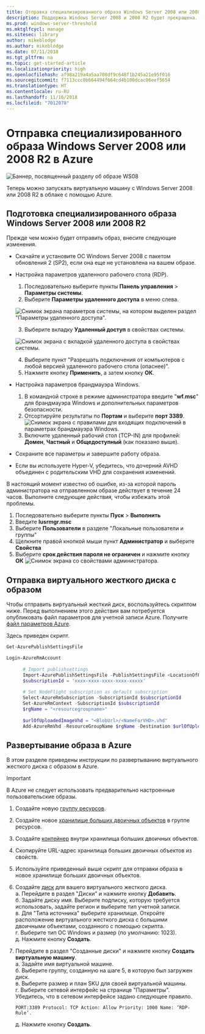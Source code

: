 ```yaml
---
title: Отправка специализированного образа Windows Server 2008 или 2008 R2 в Azure
description: Поддержка Windows Server 2008 и 2008 R2 будет прекращена. Узнайте, как перейти в Azure путем размещения Windows Server в облаке.
ms.prod: windows-server-threshold
ms.mktglfcycl: manage
ms.sitesec: library
author: mikeblodge
ms.author: mikeblodge
ms.date: 07/11/2018
ms.tgt_pltfrm: na
ms.topic: get-started-article
ms.localizationpriority: high
ms.openlocfilehash: af98a219a4a5aa708df9c648f1b245a21e95f016
ms.sourcegitcommit: f7113ccc8b664494f664cd4b100dcac06eef5654
ms.translationtype: HT
ms.contentlocale: ru-RU
ms.lasthandoff: 11/16/2018
ms.locfileid: "7012078"
---
```

# Отправка специализированного образа Windows Server 2008 или 2008 R2 в Azure 

![Баннер, посвященный разделу об образе WS08](media/WS08-image-banner-large.png)

Теперь можно запускать виртуальную машину с Windows Server 2008 или 2008 R2 в облаке с помощью Azure. 

## Подготовка специализированного образа Windows Server 2008 или 2008 R2
Прежде чем можно будет отправить образ, внесите следующие изменения.

- Скачайте и установите ОС Windows Server 2008 с пакетом обновления 2 (SP2), если она еще не установлена на вашем образе.

- Настройка параметров удаленного рабочего стола (RDP).
   1. Последовательно выберите пункты **Панель управления** > **Параметры системы**.   
   2. Выберите **Параметры удаленного доступа** в меню слева.

   ![Снимок экрана параметров системы, на котором выделен раздел "Параметры удаленного доступа".](media/1a_remote_settings.png)

   3. Выберите вкладку **Удаленный доступ** в свойствах системы.   

   ![Снимок экрана с вкладкой удаленного доступа в свойствах системы.](media/2c_sysprops.png)

   4. Выберите пункт "Разрешать подключения от компьютеров с любой версией удаленного рабочего стола (опаснее)".   
   5. Нажмите кнопку **Применить**, а затем кнопку **ОК**.
- Настройка параметров брандмауэра Windows.   
   1. В командной строке в режиме администратора введите "**wf.msc**" для брандмауэра Windows и дополнительных параметров безопасности.   
   2. Отсортируйте результаты по **Портам** и выберите **порт 3389**.   
     ![Снимок экрана с правилами для входящих подключений в параметрах брандмауэра Windows.](media/3b_inboundrules.png)   
   3. Включите удаленный рабочий стол (TCP-IN) для профилей: **Домен**, **Частный** и **Общедоступный** (как показано выше).

- Сохраните все параметры и завершите работу образа.   
- Если вы используете Hyper-V, убедитесь, что дочерний AVHD объединен с родительским VHD для сохранения изменений.

В настоящий момент известно об ошибке, из-за которой пароль администратора на отправленном образе действует в течение 24 часов. Выполните следующие действия, чтобы избежать этой проблемы. 

1. Последовательно выберите пункты **Пуск** > **Выполнить**
2. Введите **lusrmgr.msc**
3. Выберите **Пользователи** в разделе "Локальные пользователи и группы"
4. Щелкните правой кнопкой мыши пункт **Администратор** и выберите **Свойства**
5. Выберите **срок действия пароля не ограничен** и нажмите кнопку **ОК**
![Снимок экрана со свойствами администратора.](media/6_adminprops.png)

## Отправка виртуального жесткого диска с образом
Чтобы отправить виртуальный жесткий диск, воспользуйтесь скриптом ниже. Перед выполнением этого действия вам потребуется опубликовать файл параметров для учетной записи Azure. Получите [файл параметров Azure](https://azure.microsoft.com/downloads/).

Здесь приведен скрипт.

```powershell
Get-AzurePublishSettingsFile 

Login-AzureRmAccount
 
      # Import publishsettings
      Import-AzurePublishSettingsFile -PublishSettingsFile <LocationOfPublishingFile>
      $subscriptionId = 'xxxx-xxxx-xxxx-xxxx-xxxxx'
 
      # Set NodeFlight subscription as default subscription
      Select-AzureRmSubscription -SubscriptionId $subscriptionId
      Set-AzureRmContext -SubscriptionId $subscriptionId
      $rgName = "<resourcegroupname>"
    
      $urlOfUploadedImageVhd = "<BlobUrl>/<NameForVHD>.vhd"
      Add-AzureRmVhd -ResourceGroupName $rgName -Destination $urlOfUploadedImageVhd -LocalFilePath "<FilePath>"  
```
## Развертывание образа в Azure
В этом разделе приведены инструкции по развертыванию виртуального жесткого диска с образом в Azure. 

> [!IMPORTANT]
> В Azure не следует использовать предварительно настроенные пользовательские образы.

1.  Создайте новую [группу ресурсов](https://docs.microsoft.com/rest/api/resources/resourcegroups/createorupdate). 
2.  Создайте новое [хранилище больших двоичных объектов](https://docs.microsoft.com/rest/api/storageservices/put-blob) в группе ресурсов.
3.  Создайте [контейнер](https://docs.microsoft.com/rest/api/storageservices/create-container) внутри хранилища больших двоичных объектов.
4.  Скопируйте URL-адрес хранилища больших двоичных объектов из свойств.
5.  Используйте приведенный выше скрипт для отправки образа в новое хранилище больших двоичных объектов.
6.  Создайте [диск](https://docs.microsoft.com/azure/virtual-machines/windows/prepare-for-upload-vhd-image) для вашего виртуального жесткого диска.   
     а. Перейдите в раздел "Диски" и нажмите кнопку **Добавить**.  
     б. Задайте диску имя. Выберите подписку, которую требуется использовать, задайте регион и выберите тип учетной записи.   
     в. Для "Типа источника" выберите хранилище. Откройте расположение виртуального жесткого диска с большими двоичными объектами, созданного с помощью скрипта.  
     г. Выберите тип ОС Windows и размер (по умолчанию: 1023).   
     д. Нажмите кнопку **Создать**.   

7.  Перейдите в раздел "Созданные диски" и нажмите кнопку **Создать виртуальную машину**.   
     а. Задайте имя виртуальной машине.   
     б. Выберите группу, созданную на шаге 5, в которую был загружен диск.   
     в. Выберите размер и план SKU для своей виртуальной машины.   
     г. Выберите сетевой интерфейс на странице "Параметры". Убедитесь, что в сетевом интерфейсе задано следующее правило.
 
        PORT:3389 Protocol: TCP Action: Allow Priority: 1000 Name: ‘RDP-Rule’.   
     д. Нажмите кнопку **Создать**.




